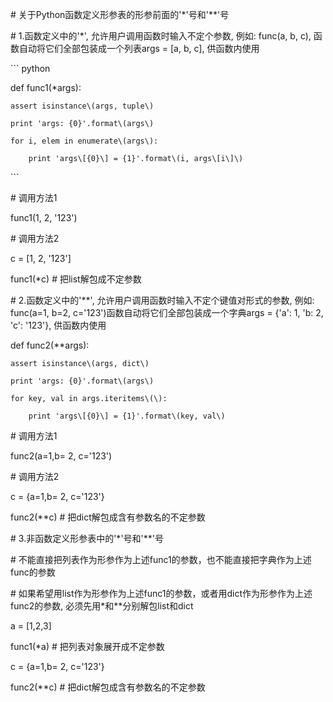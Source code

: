 \# 关于Python函数定义形参表的形参前面的'\*'号和'\*\*'号



\# 1.函数定义中的'\*', 允许用户调用函数时输入不定个参数, 例如: func\(a, b, c\), 函数自动将它们全部包装成一个列表args = \[a, b, c\], 供函数内使用

\`\`\` python

def func1\(\*args\):

    assert isinstance\(args, tuple\)

    print 'args: {0}'.format\(args\)

    for i, elem in enumerate\(args\):

        print 'args\[{0}\] = {1}'.format\(i, args\[i\]\)

\`\`\`



\# 调用方法1

func1\(1, 2, '123'\)

\# 调用方法2

c = \[1, 2, '123'\]

func1\(\*c\) \# 把list解包成不定参数



\# 2.函数定义中的'\*\*', 允许用户调用函数时输入不定个键值对形式的参数, 例如: func\(a=1, b=2, c='123'\)函数自动将它们全部包装成一个字典args = {'a': 1, 'b: 2, 'c': '123'}, 供函数内使用

def func2\(\*\*args\):

    assert isinstance\(args, dict\)

    print 'args: {0}'.format\(args\)

    for key, val in args.iteritems\(\):

        print 'args\[{0}\] = {1}'.format\(key, val\)



\# 调用方法1

func2\(a=1,b= 2, c='123'\)

\# 调用方法2

c = {a=1,b= 2, c='123'}

func2\(\*\*c\) \# 把dict解包成含有参数名的不定参数



\# 3.非函数定义形参表中的'\*'号和'\*\*'号

\# 不能直接把列表作为形参作为上述func1的参数，也不能直接把字典作为上述func的参数

\# 如果希望用list作为形参作为上述func1的参数，或者用dict作为形参作为上述func2的参数, 必须先用\*和\*\*分别解包list和dict



a = \[1,2,3\]

func1\(\*a\) \# 把列表对象展开成不定参数



c = {a=1,b= 2, c='123'}

func2\(\*\*c\) \# 把dict解包成含有参数名的不定参数

